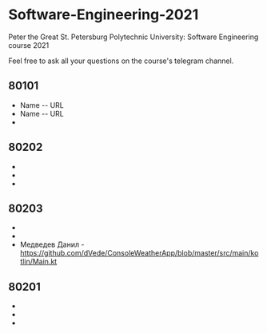 # Software-Engineering-2021
Peter the Great St. Petersburg Polytechnic University: Software Engineering course 2021

Feel free to ask all your questions on the course's telegram channel.

## 80101

- Name -- URL
- Name -- URL
-

## 80202

-
-
-

## 80203

-
-
- Медведев Данил - https://github.com/dVede/ConsoleWeatherApp/blob/master/src/main/kotlin/Main.kt

## 80201

-
-
-
